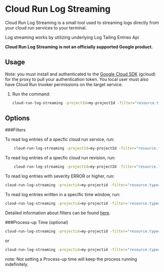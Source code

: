 # Cloud Run Log Streaming

Cloud Run Log Streaming is a small tool used to streaming logs directly from your cloud run services to your terminal.

Log streaming works by utilizing underlying Log Tailing Entries Api 

**Cloud Run Log Streaming is not an officially supported Google product.**

## Usage

Note: you must install and authenticated to the [Google Cloud
SDK](https://cloud.google.com/sdk) (gcloud) for the proxy to pull your
authentication token. You local user must also have Cloud Run Invoker
permissions on the target service.

1.  Run the command:

    ```sh
    cloud-run-log-streaming -projectId=my-projectId -filter="resource.type=cloud_run_revision severity>=DEAFULT"
    ```



## Options

###Filters

To read log entries of a specfic cloud run service, run:

```sh
    cloud-run-log-streaming -projectId=my-projectId -filter="resource.type=cloud_run_revision resource.labels.service_name=my-service-name resource.labels.location=us-west1 serverity>=DEAFULT"
```

To read log entries of a specfic cloud run revision, run:

```sh
    cloud-run-log-streaming -projectId=my-projectId -filter="resource.type=cloud_run_revision resource.labels.revision_name=my-revision-name resource.labels.location=us-west1 serverity>=DEAFULT"
```

To read log entries with severity ERROR or higher, run:

```sh
cloud-run-log-streaming -projectid=my-projectid -filter="resource.type=cloud_run_revision serverity>=ERROR"
```

To read log entries written in a specific time window, run:

```sh
cloud-run-log-streaming -projectid=my-projectid -filter='resource.type=cloud_run_revision timestamp<="2015-05-31T23:59:59Z" AND timestamp>="2015-05-31T00:00:00Z"'
```

Detailed information about filters can be found [here](https://cloud.google.com/logging/docs/view/advanced_filters).




###Process-up Time (optional) 


```sh
cloud-run-log-streaming -projectid=my-projectid -filter="resource.type=cloud_run_revision" -process-up-time=2h"
```

or 
```sh
cloud-run-log-streaming -projectid=my-projectid -filter="resource.type=cloud_run_revision" -process-up-time=1m30s"
```
note: Not setting a Process-up time will keep the process running indefinitely.
